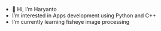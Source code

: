 - 👋 Hi, I’m Haryanto
- I’m interested in Apps development using Python and C++
- I’m currently learning fisheye image processing
